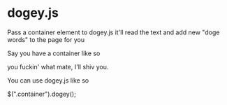 dogey.js
========

Pass a container element to dogey.js it'll read the text and add new "doge words" to the page for you

Say you have a container like so

  <div class="container">
    <p>you fuckin' what mate, I'll shiv you.</p>
  </div>
  
You can use dogey.js like so

  $(".container").dogey();
